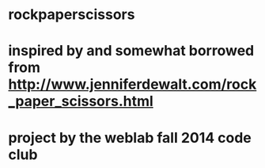 # rockpaperscissors
# inspired by and somewhat borrowed from http://www.jenniferdewalt.com/rock_paper_scissors.html
# project by the weblab fall 2014 code club
